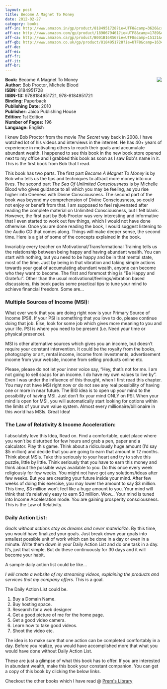 ```yaml
---
layout: post
title: Become A Magnet To Money
date: 2012-02-27
category: books
aff-in: http://www.amazon.in/gp/product/8184951728?ie=UTF8&camp=3626&creativeASIN=8184951728&linkCode=xm2&tag=smileprem-in-21
aff-us: http://www.amazon.com/gp/product/1890679461?ie=UTF8&camp=1789&creativeASIN=1890679461&linkCode=xm2&tag=smileprem-us-20
aff-ca: http://www.amazon.ca/gp/product/B001B16RS6?ie=UTF8&camp=15121&creativeASIN=B001B16RS6&linkCode=xm2&tag=smileprem-ca-20
aff-gb: http://www.amazon.co.uk/gp/product/8184951728?ie=UTF8&camp=1634&creativeASIN=8184951728&linkCode=xm2&tag=smileprem-gb-21
aff-de: 
aff-es: 
aff-fr: 
aff-it: 
aff-br: 
---
```


<img style="clear: right; float: right; margin-bottom: 1em; margin-left: 1em;" 
src="{{site.img-url}}/become-a-magnet-to-money-bob-proctor.jpg"/>
**Book:** Become A Magnet To Money  
**Author:** Bob Proctor, Michele Blood  
**ISBN:** 8184951728  
**ISBN-13:** 9788184951721, 978-8184951721  
**Binding:** Paperback  
**Publishing Date:** 2010  
**Publisher:** Jaico Publishing House  
**Edition:** 1st Edition  
**Number of Pages:** 196  
**Language:** English  

I knew Bob Proctor from the movie *The Secret* way back in 2008. I have watched lot of his videos and interviews in the internet. He has 40+ years of experience in motivating others to reach their goals and accumulate abundant wealth. I happened to see this book in the new book store opened next to my office and I grabbed this book as soon as I saw Bob's name in it. This is the first book from Bob that I read.  
  
This book has two parts. The first part *Become A Magnet To Money* is by Bob who tells us the tips and techniques to attract more money into our lives. The second part *The Sea Of Unlimited Consciousness* is by Michelle Blood who gives guidance to all which you may be feeling, as you rise higher into Oneness with Divine Consciousness. The second part of the book was beyond my comprehension of Divine Consciousness, so could not enjoy or benefit from that. I am supposed to feel rejuvenated after reading the complete material on Unlimited Consciousness, but I felt blank. However, the first part by Bob Proctor was very interesting and informative that I even started to work out few things, which I would not have done otherwise. Once you are done reading the book, I would suggest listening to the Audio CD that comes along. Things will make deeper sense, the second time. Here is a gist of some of the concepts explained in the book.  
  
Invariably every teacher on Motivational/Transformational Training tells us the relationship between being happy and having abundant wealth. You can start with nothing, but you need to be happy and be in that mental state, most of the time.  Just by being in that vibration and taking simple actions towards your goal of accumulating abundant wealth, anyone can become who they want to become. The first and foremost thing is “Be Happy and Grateful”. Other than the usual motivational/feelings/vibration based discussions, this book packs some practical tips to tune your mind to achieve financial freedom. Some are...  
  
### Multiple Sources of Income (MSI):  

What ever work that you are doing right now is your Primary Source of Income (PSI). If your PSI is something that you love to do, please continue doing that job. Else, look for some job which gives more meaning to you and your life. PSI is where you need to be present (i.e. Need your time or physical presence).  

MSI is other alternative sources which gives you an income, but doesn’t require your constant intervention. It could be the royalty from the books, photography or art, rental income, income from investments, advertisement income from your website, income from selling products online etc.  

Please, please do not let your inner voice say, “Hey, that’s not for me. I am not going to sell soaps for an income. I do have my own values to live by”.  Even I was under the influence of this thought, when I first read this chapter. You may not have MSI right now or do not see any real possibility of having one or more in near future. The BIG idea is to open up your mind to the possibility of having MSI. Just don’t fix your mind ONLY on PSI. When your mind is open for MSI, you will automatically start looking for options within the limits of your own value system. Almost every millionaire/billionaire in this world has MSIs. Great Idea!  
  
### The Law of Relativity & Income Acceleration:  

I absolutely love this Idea, Read on. Find a comfortable, quiet place where you won’t be disturbed for few hours and grab a pen, paper and a calculator. Play this game. Think about a ridiculously huge amount (I’d say $5 million) and decide that you are going to earn that amount in 12 months. Think about MSIs. Take this seriously to your heart and try to solve this puzzle, little by little. Think seriously that you have to earn this money and think about the possible ways available to you. Do this once every week religiously for few weeks. You might not have got any solutions/ideas after few weeks. But you are creating your future inside your mind. After few weeks of doing this exercise, you may lower the amount to say $3 million. This time, $3 million won’t feel like a huge amount to you. Your mind will think that it’s relatively easy to earn $3 million. Wow… Your mind is tuned into Income Acceleration mode. You are gaining prosperity consciousness. This is the Law of Relativity.  
  
### Daily Action List:  

*Goals without actions stay as dreams and never materialize*. By this time, you would have finalized your goals. Just break down your goals into smallest possible unit of work which can be done in a day or even in a minute. Write them down in your Daily Action List and do one task in a day. It’s, just that simple. But do these continuously for 30 days and it will become your habit.  

A sample daily action list could be like...  

*I will create a website of my streaming videos, explaining the products and services that my company offers*. This is a goal.  

The Daily Action List could be.  

1. Buy a Domain Name.  
2. Buy hosting space.  
3. Research for a web designer  
4. Get a good picture of me for the home page.  
5. Get a good video camera.  
6. Learn how to take good videos.  
7. Shoot the video etc.  

The idea is to make sure that one action can be completed comfortably in a day. Before you realize, you would have accomplished more that what you would have done without Daily Action List.  
  
These are just a glimpse of what this book has to offer. If you are interested in abundant wealth, make this book your constant companion. You can get a copy of this book by clicking the below links.  

Checkout the other books which I have read @ [Prem's Library]({{site.url}}/category/books/)  
